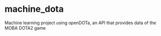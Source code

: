 # machine_dota
Machine learning project using openDOTa, an API that provides data of the MOBA DOTA2 game
